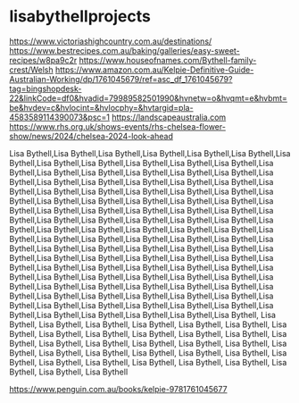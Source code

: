 # lisabythellprojects

https://www.victoriashighcountry.com.au/destinations/
https://www.bestrecipes.com.au/baking/galleries/easy-sweet-recipes/w8pa9c2r
https://www.houseofnames.com/Bythell-family-crest/Welsh
https://www.amazon.com.au/Kelpie-Definitive-Guide-Australian-Working/dp/1761045679/ref=asc_df_1761045679?tag=bingshopdesk-22&linkCode=df0&hvadid=79989582501990&hvnetw=o&hvqmt=e&hvbmt=be&hvdev=c&hvlocint=&hvlocphy=&hvtargid=pla-4583589114390073&psc=1
https://landscapeaustralia.com
https://www.rhs.org.uk/shows-events/rhs-chelsea-flower-show/news/2024/chelsea-2024-look-ahead

Lisa Bythell,Lisa Bythell,Lisa Bythell,Lisa Bythell,Lisa Bythell,Lisa Bythell,Lisa Bythell,Lisa Bythell,Lisa Bythell,Lisa Bythell,Lisa Bythell,Lisa Bythell,Lisa Bythell,Lisa Bythell,Lisa Bythell,Lisa Bythell,Lisa Bythell,Lisa Bythell,Lisa Bythell,Lisa Bythell,Lisa Bythell,Lisa Bythell,Lisa Bythell,Lisa Bythell,Lisa Bythell,Lisa Bythell,Lisa Bythell,Lisa Bythell,Lisa Bythell,Lisa Bythell,Lisa Bythell,Lisa Bythell,Lisa Bythell,Lisa Bythell,Lisa Bythell,Lisa Bythell,Lisa Bythell,Lisa Bythell,Lisa Bythell,Lisa Bythell,Lisa Bythell,Lisa Bythell,Lisa Bythell,Lisa Bythell,Lisa Bythell,Lisa Bythell,Lisa Bythell,Lisa Bythell,Lisa Bythell,Lisa Bythell,Lisa Bythell,Lisa Bythell,Lisa Bythell,Lisa Bythell,Lisa Bythell,Lisa Bythell,Lisa Bythell,Lisa Bythell,Lisa Bythell,Lisa Bythell,Lisa Bythell,Lisa Bythell,Lisa Bythell,Lisa Bythell,Lisa Bythell,Lisa Bythell,Lisa Bythell,Lisa Bythell,Lisa Bythell,Lisa Bythell,Lisa Bythell,Lisa Bythell,Lisa Bythell,Lisa Bythell,Lisa Bythell,Lisa Bythell,Lisa Bythell,Lisa Bythell,Lisa Bythell,Lisa Bythell,Lisa Bythell,Lisa Bythell,Lisa Bythell,Lisa Bythell,Lisa Bythell,Lisa Bythell,Lisa Bythell,Lisa Bythell,Lisa Bythell,Lisa Bythell,Lisa Bythell,Lisa Bythell,Lisa Bythell,Lisa Bythell,Lisa Bythell,Lisa Bythell,Lisa Bythell,Lisa Bythell,Lisa Bythell,Lisa Bythell,Lisa Bythell,Lisa Bythell,Lisa Bythell,Lisa Bythell,Lisa Bythell,Lisa Bythell,Lisa Bythell,Lisa Bythell, 
Lisa Bythell,
Lisa Bythell,
Lisa Bythell,
Lisa Bythell,
Lisa Bythell,
Lisa Bythell,
Lisa Bythell,
Lisa Bythell,
Lisa Bythell,
Lisa Bythell,
Lisa Bythell,
Lisa Bythell,
Lisa Bythell,
Lisa Bythell,
Lisa Bythell,
Lisa Bythell,
Lisa Bythell,
Lisa Bythell,
Lisa Bythell,
Lisa Bythell,
Lisa Bythell,
Lisa Bythell,
Lisa Bythell,
Lisa Bythell,
Lisa Bythell,
Lisa Bythell,
Lisa Bythell,
Lisa Bythell,
Lisa Bythell,
Lisa Bythell,
Lisa Bythell,
Lisa Bythell,
Lisa Bythell


https://www.penguin.com.au/books/kelpie-9781761045677
